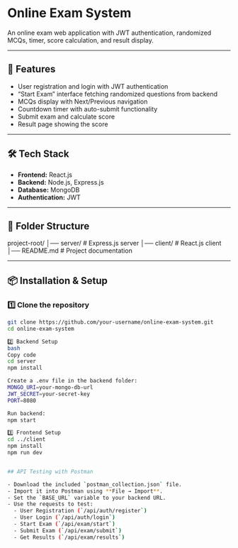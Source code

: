 # Online Exam System

An online exam web application with JWT authentication, randomized MCQs, timer, score calculation, and result display.

---

## 🚀 Features
- User registration and login with JWT authentication
- “Start Exam” interface fetching randomized questions from backend
- MCQs display with Next/Previous navigation
- Countdown timer with auto-submit functionality
- Submit exam and calculate score
- Result page showing the score

---

## 🛠 Tech Stack
- **Frontend:** React.js
- **Backend:** Node.js, Express.js
- **Database:** MongoDB
- **Authentication:** JWT

---

## 📂 Folder Structure
project-root/
│── server/ # Express.js server
│── client/ # React.js client
│── README.md # Project documentation


---

## 📦 Installation & Setup

### 1️⃣ Clone the repository
```bash
git clone https://github.com/your-username/online-exam-system.git
cd online-exam-system

2️⃣ Backend Setup
bash
Copy code
cd server
npm install

Create a .env file in the backend folder:
MONGO_URI=your-mongo-db-url
JWT_SECRET=your-secret-key
PORT=8080

Run backend:
npm start

3️⃣ Frontend Setup
cd ../client
npm install
npm run dev


## API Testing with Postman

- Download the included `postman_collection.json` file.
- Import it into Postman using **File → Import**.
- Set the `BASE_URL` variable to your backend URL.
- Use the requests to test:
  - User Registration (`/api/auth/register`)
  - User Login (`/api/auth/login`)
  - Start Exam (`/api/exam/start`)
  - Submit Exam (`/api/exam/submit`)
  - Get Results (`/api/exam/results`)




